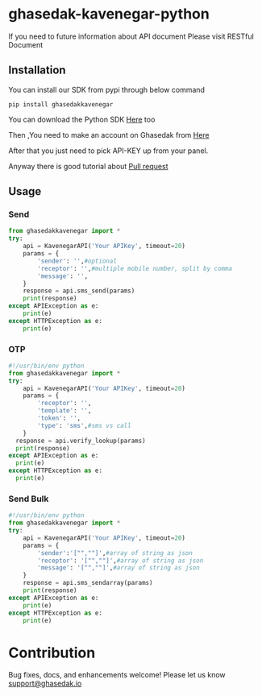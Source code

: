 # ghasedak-kavenegar-python

If you need to future information about API document Please visit RESTful Document

## Installation
<p> You can install our SDK from pypi through below command </p>


```
pip install ghasedakkavenegar
```
You can download the Python SDK <a href="https://github.com/ghasedakapi/ghasedak-kavenegar-python/blob/master/kavenegar.py">Here</a> too
<p>
Then ,You need to make an account on Ghasedak from <a href="https://ghasedak.io">Here</a>
</p>
<p>
After that you just need to pick API-KEY up from your panel.

Anyway there is good tutorial about <a href="http://gun.io/blog/how-to-github-fork-branch-and-pull-request/">Pull  request</a>
</p>

## Usage

### Send
```python
from ghasedakkavenegar import *
try:
    api = KavenegarAPI('Your APIKey', timeout=20)
    params = {
        'sender': '',#optional
        'receptor': '',#multiple mobile number, split by comma
        'message': '',
    } 
    response = api.sms_send(params)
    print(response)
except APIException as e: 
    print(e)
except HTTPException as e: 
    print(e)
```

### OTP
```python
#!/usr/bin/env python
from ghasedakkavenegar import *
try:
    api = KavenegarAPI('Your APIKey', timeout=20)
    params = {
        'receptor': '',
        'template': '',
        'token': '',
        'type': 'sms',#sms vs call
    }   
  response = api.verify_lookup(params)
  print(response)
except APIException as e: 
  print(e)
except HTTPException as e: 
  print(e)
```

### Send Bulk
```python
#!/usr/bin/env python
from ghasedakkavenegar import *
try:
    api = KavenegarAPI('Your APIKey', timeout=20)
    params = {
        'sender':'["",""]',#array of string as json 
        'receptor': '["",""]',#array of string as json 
        'message': '["",""]',#array of string as json 
    } 
    response = api.sms_sendarray(params)
    print(response)
except APIException as e: 
    print(e)
except HTTPException as e: 
    print(e)
```

# Contribution
Bug fixes, docs, and enhancements welcome! Please let us know <a href="mailto:support@ghasedak.io?Subject=SDK" target="_top">support@ghasedak.io</a>

